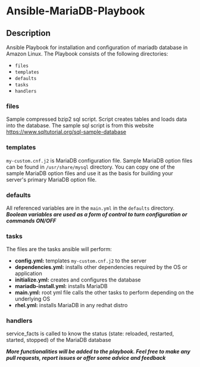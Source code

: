 # Ansible-MariaDB-Playbook

## Description
Ansible Playbook for installation and configuration of mariadb database in Amazon Linux. The Playbook consists of the following directories:
- `files`
- `templates`
- `defaults`
- `tasks`
- `handlers`

### files
Sample compressed bzip2 sql script. Script creates tables and loads data into the database. The sample sql script is from this website https://www.sqltutorial.org/sql-sample-database

### templates
`my-custom.cnf.j2` is MariaDB configuration file. Sample MariaDB option files can be found in `/usr/share/mysql` directory. You can copy one of the sample MariaDB option files and use it as the basis for building your server's primary MariaDB option file.

### defaults
All referenced variables are in the `main.yml` in the `defaults` directory. ***Boolean variables are used as a form of control to turn configuration or commands ON/OFF***

### tasks
The files are the tasks ansible will perform:
- **config.yml:** templates `my-custom.cnf.j2` to the server
- **dependencies.yml:** installs other dependencies required by the OS or application
- **initialize.yml:** creates and configures the database
- **mariadb-install.yml:** installs MariaDB
- **main.yml:** root yml file calls the other tasks to perform depending on the underlying OS
- **rhel.yml:** installs MariaDB in any redhat distro

### handlers
service_facts is called to know the status (state: reloaded, restarted, started, stopped) of the MariaDB database

***More functionalities will be added to the playbook. Feel free to make any pull requests, report issues or offer some advice and feedback***
